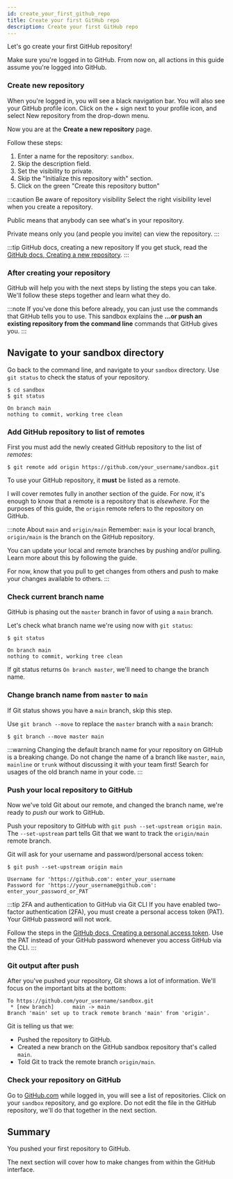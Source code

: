 ```yaml
---
id: create_your_first_github_repo
title: Create your first GitHub repo
description: Create your first GitHub repo
---
```


Let's go create your first GitHub repository!

Make sure you're logged in to GitHub.
From now on, all actions in this guide assume you're logged into GitHub.

### Create new repository

When you're logged in, you will see a black navigation bar.
You will also see your GitHub profile icon.
Click on the + sign next to your profile icon, and select New repository from the drop-down menu.

Now you are at the **Create a new repository** page.

Follow these steps:

1. Enter a name for the repository: `sandbox`.
1. Skip the description field.
1. Set the visibility to private.
1. Skip the "Initialize this repository with" section.
1. Click on the green "Create this repository button"

:::caution Be aware of repository visibility
Select the right visibility level when you create a repository.

Public means that anybody can see what's in your repository.

Private means only you (and people you invite) can view the repository.
:::

:::tip GitHub docs, creating a new repository
If you get stuck, read the [GitHub docs, Creating a new repository](https://docs.github.com/en/github/creating-cloning-and-archiving-repositories/creating-a-repository-on-github/creating-a-new-repository).
:::

### After creating your repository

GitHub will help you with the next steps by listing the steps you can take.
We'll follow these steps together and learn what they do.

:::note
If you've done this before already, you can just use the commands that GitHub tells you to use.
This sandbox explains the **...or push an existing repository from the command line** commands that GitHub gives you.
:::

## Navigate to your sandbox directory

Go back to the command line, and navigate to your `sandbox` directory.
Use `git status` to check the status of your repository.

```
$ cd sandbox
$ git status

On branch main
nothing to commit, working tree clean
```

### Add GitHub repository to list of remotes

First you must add the newly created GitHub repository to the list of _remotes_:

```git
$ git remote add origin https://github.com/your_username/sandbox.git
```

To use your GitHub repository, it **must** be listed as a remote.

I will cover remotes fully in another section of the guide.
For now, it's enough to know that a remote is a repository that is _elsewhere_.
For the purposes of this guide, the `origin` remote refers to the repository on GitHub.

:::note About `main` and `origin/main`
Remember: `main` is your local branch, `origin/main` is the branch on the GitHub repository.

You can update your local and remote branches by pushing and/or pulling.
Learn more about this by following the guide.

For now, know that you pull to get changes from others and push to make your changes available to others.
:::

### Check current branch name

GitHub is phasing out the `master` branch in favor of using a `main` branch.

Let's check what branch name we're using now with `git status`:

```git
$ git status

On branch main
nothing to commit, working tree clean
```

If git status returns `On branch master`, we'll need to change the branch name.

### Change branch name from `master` to `main`

If Git status shows you have a `main` branch, skip this step.

Use `git branch --move` to replace the `master` branch with a `main` branch:

```git
$ git branch --move master main
```

:::warning
Changing the default branch name for your repository on GitHub is a breaking change.
Do not change the name of a branch like `master`, `main`, `mainline` or `trunk` without discussing it with your team first!
Search for usages of the old branch name in your code.
:::

### Push your local repository to GitHub

Now we've told Git about our remote, and changed the branch name, we're ready to _push_ our work to GitHub.

Push your repository to GitHub with `git push --set-upstream origin main`.
The `--set-upstream` part tells Git that we want to track the `origin/main` remote branch.

Git will ask for your username and password/personal access token:

```git
$ git push --set-upstream origin main

Username for 'https://github.com': enter_your_username
Password for 'https://your_username@github.com': enter_your_password_or_PAT
```

:::tip 2FA and authentication to GitHub via Git CLI
If you have enabled two-factor authentication (2FA), you must create a personal access token (PAT).
Your GitHub password will not work.

Follow the steps in the [GitHub docs, Creating a personal access token](https://docs.github.com/en/github/authenticating-to-github/keeping-your-account-and-data-secure/creating-a-personal-access-token).
Use the PAT instead of your GitHub password whenever you access GitHub via the CLI.
:::

### Git output after push

After you've pushed your repository, Git shows a lot of information.
We'll focus on the important bits at the bottom:

```git
To https://github.com/your_username/sandbox.git
 * [new branch]      main -> main
Branch 'main' set up to track remote branch 'main' from 'origin'.
```

Git is telling us that we:

- Pushed the repository to GitHub.
- Created a new branch on the GitHub sandbox repository that's called `main`.
- Told Git to track the remote branch `origin/main`.

### Check your repository on GitHub

Go to [GitHub.com](https://github.com/) while logged in, you will see a list of repositories.
Click on your `sandbox` repository, and go explore.
Do not edit the file in the GitHub repository, we'll do that together in the next section.

## Summary

You pushed your first repository to GitHub.

The next section will cover how to make changes from within the GitHub interface.
